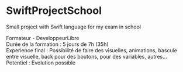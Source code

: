 # SwiftProjectSchool
Small project with Swift language for my exam in school

Formateur - DeveloppeurLibre  
Durée de la formation : 5 jours de 7h (35h)  
Experience final : Possibilité de faire des visuelles, animations, bascule entre visuelle, back pour des boutons, pour des variables, autres...  
Potentiel : Evolution possible  
